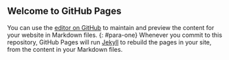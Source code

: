 ## Welcome to GitHub Pages 

You can use the [editor on GitHub](https://github.com/peptalkswithjaya/peptalkswithjaya.github.io/edit/master/index.md) to maintain and preview the content for your website in Markdown files.
{: #para-one}
Whenever you commit to this repository, GitHub Pages will run [Jekyll](https://jekyllrb.com/) to rebuild the pages in your site, from the content in your Markdown files.